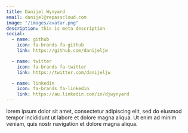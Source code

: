 ```yaml
---
title: Danijel Wynyard
email: danijel@repasscloud.com
image: "/images/avatar.png"
description: this is meta description
social:
  - name: github
    icon: fa-brands fa-github
    link: https://github.com/danijeljw

  - name: twitter
    icon: fa-brands fa-twitter
    link: https://twitter.com/danijeljw

  - name: linkedin
    icon: fa-brands fa-linkedin
    link: https://au.linkedin.com/in/djwynyard
---
```


lorem ipsum dolor sit amet, consectetur adipiscing elit, sed do eiusmod tempor incididunt ut labore et dolore magna aliqua. Ut enim ad minim veniam, quis nostr navigation et dolore magna aliqua.
